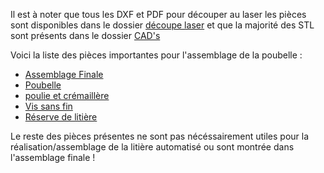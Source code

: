 Il est à noter que tous les DXF et PDF pour découper au laser les pièces sont disponibles dans le dossier [découpe laser](https://github.com/Cagius-UdeS/Cagius/tree/main/CADs/Laser%20cutting) et que la majorité des STL sont présents dans le dossier [CAD's](https://github.com/Cagius-UdeS/Cagius/tree/main/CADs)

Voici la liste des pièces importantes pour l'assemblage de la poubelle :
- [Assemblage Finale](https://github.com/Cagius-UdeS/Cagius/blob/main/CADs/Assemblage_finale.SLDASM)
- [Poubelle](https://github.com/Cagius-UdeS/Cagius/blob/main/CADs/Poubelle.SLDPRT)
- [poulie et crémaillère](https://github.com/Cagius-UdeS/Cagius/tree/main/CADs/Poulie%20et%20cr%C3%A9maill%C3%A8re)
- [Vis sans fin](https://github.com/Cagius-UdeS/Cagius/tree/main/CADs/Vis%20sans%20fin)
- [Réserve de litière](https://github.com/Cagius-UdeS/Cagius/blob/main/CADs/Reserve_Litiere.SLDPRT)

Le reste des pièces présentes ne sont pas nécéssairement utiles pour la réalisation/assemblage de la litière automatisé ou sont montrée dans l'assemblage finale !
